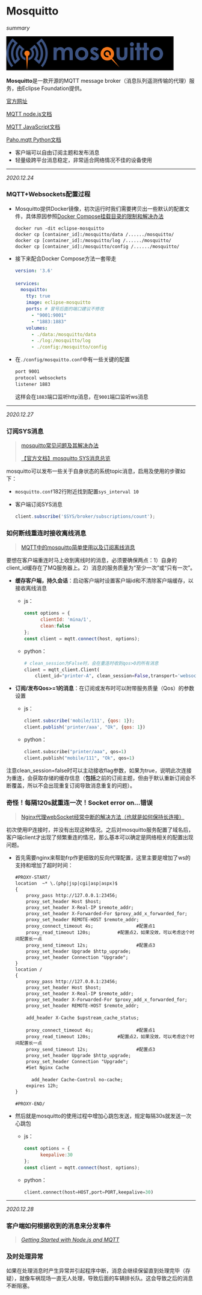 # Mosquitto

*summary*

<img src="Mosquitto.assets/image-20201224102149134.png" alt="image-20201224102149134" style="zoom:80%;" />

**Mosquitto**是一款开源的MQTT message broker（消息队列遥测传输的代理）服务，由Eclipse Foundation提供。

[官方网址](https://mosquitto.org/)

[MQTT node.js文档](https://www.npmjs.com/package/mqtt#client)

[MQTT JavaScript文档](https://github.com/mqttjs/MQTT.js)

[Paho.mqtt Python文档](https://github.com/eclipse/paho.mqtt.python)

- 客户端可以自由订阅主题和发布消息
- 轻量级跨平台消息稳定，非常适合网络情况不佳的设备使用

---

*2020.12.24*

### MQTT+Websockets配置过程

- Mosquitto提供Docker镜像，初次运行时我们需要拷贝出一些默认的配置文件，具体原因参照[Docker Compose挂载目录的限制和解决办法](../运维%20DevOps/Docker.md/#docker-compose挂载目录的限制和解决办法)

  ``` shell
  docker run -dit eclipse-mosquitto
  docker cp [container_id]:/mosquitto/data /....../mosquitto/
  docker cp [container_id]:/mosquitto/log /....../mosquitto/
  docker cp [container_id]:/mosquitto/config /....../mosquitto/
  ```

- 接下来配合Docker Compose方法一套带走

  ```yaml
  version: '3.6'
  
  services:
    mosquitto:
      tty: true
      image: eclipse-mosquitto
      ports: # 冒号后面的端口建议不修改
        - "9001:9001" 
        - "1883:1883"
      volumes:
        - ./data:/mosquitto/data
        - ./log:/mosquitto/log
        - ./config:/mosquitto/config
  ```

- 在`./config/mosquitto.conf`中有一些关键的配置

  ```do
  port 9001
  protocol websockets
  listener 1883
  ```

  这样会在`1883`端口监听http消息，在`9001`端口监听ws消息

---

*2020.12.27*

### 订阅SYS消息

> [mosquitto常见问题及其解决办法](https://blog.csdn.net/houjixin/article/details/46711547)
>
> [【官方文档】mosquitto SYS消息总览](https://mosquitto.org/man/mosquitto-8.html)

mosquitto可以发布一些关于自身状态的系统topic消息，启用及使用的步骤如下：

- `mosquitto.conf`182行附近找到配置`sys_interval 10`

- 客户端订阅SYS消息

  ```js
  client.subscribe('$SYS/broker/subscriptions/count');
  ```

### 如何断线重连时接收离线消息

> [MQTT中的mosquitto简单使用以及订阅离线消息](https://www.jianshu.com/p/da9bd6be72c2)

要想在客户端重连时马上收到离线时的消息，必须要确保两点：1）自身的client_id缓存在了MQ服务器上。2）消息的服务质量为“至少一次”或“只有一次”。

- **缓存客户端，持久会话**：启动客户端时设置客户端id和不清除客户端缓存，以接收离线消息

  - js：

    ```js
    const options = {
          clientId: 'mina/1',
          clean:false
    };
    const client = mqtt.connect(host, options);
    ```

  - python：

    ```python
    # clean_session为False时，会在重连时收到qos>0的所有消息
    client = mqtt_client.Client(
        client_id="printer-A", clean_session=False,transport='websockets')
    ```

- **订阅/发布Qos>=1的消息**：在订阅或发布时可以附带服务质量（Qos）的参数设置

  - js：

    ```js
    client.subscribe('mobile/111', {qos: 1});
    client.publish('printer/aaa', "Ok", {qos: 1})
    ```

  - python：

    ```python
    client.subscribe("printer/aaa", qos=1)
    client.publish("mobile/111", "Ok", qos=1)
    ```

注意clean_session=false时可以主动接收flag参数，如果为true，说明此次连接为重连，会获取存储的缓存信息（**包括**之前的订阅主题，但由于默认重新订阅会不断覆盖，所以不会出现重复订阅导致消息重复的问题）。

### 奇怪！每隔120s就重连一次！Socket error on...错误

> [Nginx代理webSocket经常中断的解决方法（也就是如何保持长连接）](https://blog.csdn.net/u011411069/article/details/98475433)

初次使用IP连接时，并没有出现这种情况。之后对mosquitto服务配置了域名后，客户端client才出现了频繁重连的情况，那么基本可以确定是网络相关的配置出现问题。

- 首先需要nginx来帮助frp作更细致的反向代理配置，这里主要是增加了ws的支持和增加了超时时间：

  ```nginx
  #PROXY-START/
  location  ~* \.(php|jsp|cgi|asp|aspx)$
  {
      proxy_pass http://127.0.0.1:23456;
      proxy_set_header Host $host;
      proxy_set_header X-Real-IP $remote_addr;
      proxy_set_header X-Forwarded-For $proxy_add_x_forwarded_for;
      proxy_set_header REMOTE-HOST $remote_addr;
      proxy_connect_timeout 4s;                #配置点1
      proxy_read_timeout 120s;          #配置点2，如果没效，可以考虑这个时间配置长一点
      proxy_send_timeout 12s;                  #配置点3
      proxy_set_header Upgrade $http_upgrade; 
      proxy_set_header Connection "Upgrade";
  }
  location /
  {
      proxy_pass http://127.0.0.1:23456;
      proxy_set_header Host $host;
      proxy_set_header X-Real-IP $remote_addr;
      proxy_set_header X-Forwarded-For $proxy_add_x_forwarded_for;
      proxy_set_header REMOTE-HOST $remote_addr;
      
      add_header X-Cache $upstream_cache_status;
      
      proxy_connect_timeout 4s;                #配置点1
      proxy_read_timeout 120s;          #配置点2，如果没效，可以考虑这个时间配置长一点
      proxy_send_timeout 12s;                  #配置点3
      proxy_set_header Upgrade $http_upgrade; 
      proxy_set_header Connection "Upgrade";
      #Set Nginx Cache
      
      	add_header Cache-Control no-cache;
      expires 12h;
  }
  
  #PROXY-END/
  ```

- 然后就是mosquitto的使用过程中增加心跳包发送，规定每隔30s就发送一次心跳包

  - js：

    ```js
    const options = {
          keepalive:30
    };
    const client = mqtt.connect(host, options);
    ```

  - python：

    ```python
    client.connect(host=HOST,port=PORT,keepalive=30)
    ```

---

*2020.12.28*

### 客户端如何根据收到的消息来分发事件

> [*Getting Started with Node.js and MQTT*](https://blog.risingstack.com/getting-started-with-nodejs-and-mqtt/)

### 及时处理异常

如果在处理消息时产生异常并引起程序中断，消息会继续保留直到处理完毕（存疑），就像车祸现场一直无人处理，导致后面的车辆排长队。这会导致之后的消息不断阻塞。